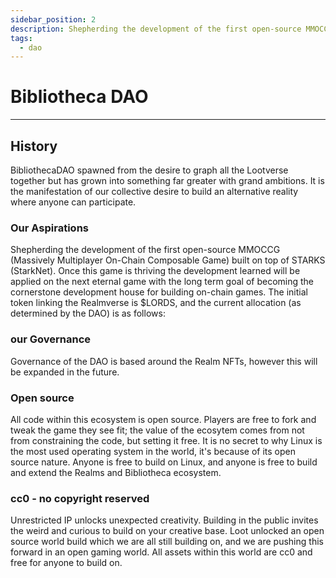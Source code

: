 ```yaml
---
sidebar_position: 2
description: Shepherding the development of the first open-source MMOCCG (Massively Multiplayer On-Chain Composable Game) built on top of STARKS (StarkNet).
tags:
  - dao
---
```


# Bibliotheca DAO

---

## History

BibliothecaDAO spawned from the desire to graph all the Lootverse together but has grown into something far greater with grand ambitions. It is the manifestation of our collective desire to build an alternative reality where anyone can participate. 

### Our Aspirations

Shepherding the development of the first open-source MMOCCG (Massively Multiplayer On-Chain Composable Game) built on top of STARKS (StarkNet). Once this game is thriving the development learned will be applied on the next eternal game with the long term goal of becoming the cornerstone development house for building on-chain games. The initial token linking the Realmverse is $LORDS, and the current allocation (as determined by the DAO) is as follows:


### our Governance

Governance of the DAO is based around the Realm NFTs, however this will be expanded in the future.

### Open source

All code within this ecosystem is open source. Players are free to fork and tweak the game they see fit; the value of the ecosytem comes from not from constraining the code, but setting it free. It is no secret to why Linux is the most used operating system in the world, it's because of its open source nature. Anyone is free to build on Linux, and anyone is free to build and extend the Realms and Bibliotheca ecosystem.

### cc0 - no copyright reserved

Unrestricted IP unlocks unexpected creativity. Building in the public invites the weird and curious to build on your creative base. Loot unlocked an open source world build which we are all still building on, and we are pushing this forward in an open gaming world. All assets within this world are cc0 and free for anyone to build on.

